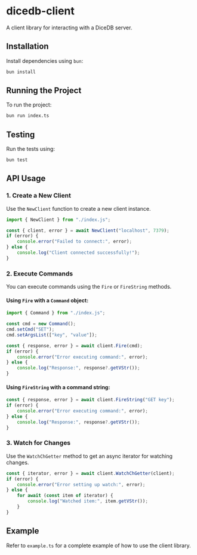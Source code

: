 # dicedb-client

A client library for interacting with a DiceDB server.

## Installation

Install dependencies using `bun`:

```bash
bun install
```

## Running the Project

To run the project:

```bash
bun run index.ts
```

## Testing

Run the tests using:

```bash
bun test
```

## API Usage

### 1. Create a New Client

Use the `NewClient` function to create a new client instance.

```ts
import { NewClient } from "./index.js";

const { client, error } = await NewClient("localhost", 7379);
if (error) {
    console.error("Failed to connect:", error);
} else {
    console.log("Client connected successfully!");
}
```

### 2. Execute Commands

You can execute commands using the `Fire` or `FireString` methods.

#### Using `Fire` with a `Command` object:

```ts
import { Command } from "./index.js";

const cmd = new Command();
cmd.setCmd("SET");
cmd.setArgsList(["key", "value"]);

const { response, error } = await client.Fire(cmd);
if (error) {
    console.error("Error executing command:", error);
} else {
    console.log("Response:", response?.getVStr());
}
```

#### Using `FireString` with a command string:

```ts
const { response, error } = await client.FireString("GET key");
if (error) {
    console.error("Error executing command:", error);
} else {
    console.log("Response:", response?.getVStr());
}
```

### 3. Watch for Changes

Use the `WatchChGetter` method to get an async iterator for watching changes.

```ts
const { iterator, error } = await client.WatchChGetter(client);
if (error) {
    console.error("Error setting up watch:", error);
} else {
    for await (const item of iterator) {
        console.log("Watched item:", item.getVStr());
    }
}
```

## Example

Refer to `example.ts` for a complete example of how to use the client library.
